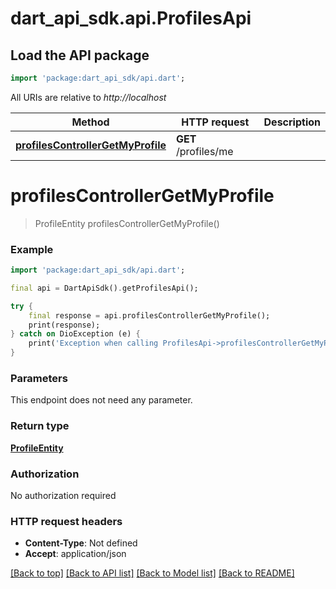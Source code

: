 # dart_api_sdk.api.ProfilesApi

## Load the API package
```dart
import 'package:dart_api_sdk/api.dart';
```

All URIs are relative to *http://localhost*

Method | HTTP request | Description
------------- | ------------- | -------------
[**profilesControllerGetMyProfile**](ProfilesApi.md#profilescontrollergetmyprofile) | **GET** /profiles/me | 


# **profilesControllerGetMyProfile**
> ProfileEntity profilesControllerGetMyProfile()



### Example
```dart
import 'package:dart_api_sdk/api.dart';

final api = DartApiSdk().getProfilesApi();

try {
    final response = api.profilesControllerGetMyProfile();
    print(response);
} catch on DioException (e) {
    print('Exception when calling ProfilesApi->profilesControllerGetMyProfile: $e\n');
}
```

### Parameters
This endpoint does not need any parameter.

### Return type

[**ProfileEntity**](ProfileEntity.md)

### Authorization

No authorization required

### HTTP request headers

 - **Content-Type**: Not defined
 - **Accept**: application/json

[[Back to top]](#) [[Back to API list]](../README.md#documentation-for-api-endpoints) [[Back to Model list]](../README.md#documentation-for-models) [[Back to README]](../README.md)

